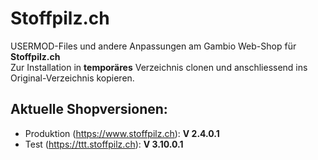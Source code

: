 # Stoffpilz.ch

USERMOD-Files und andere Anpassungen am Gambio Web-Shop für **Stoffpilz.ch**  
Zur Installation in **temporäres** Verzeichnis clonen und anschliessend ins Original-Verzeichnis kopieren.

## Aktuelle Shopversionen:
* Produktion (https://www.stoffpilz.ch):  **V 2.4.0.1**
* Test (https://ttt.stoffpilz.ch):        **V 3.10.0.1**

